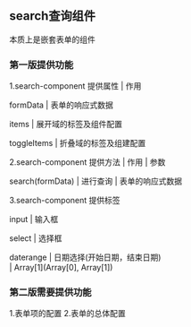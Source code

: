 ## search查询组件

本质上是嵌套表单的组件

### 第一版提供功能

1.search-component 提供属性 | 作用

formData    |   表单的响应式数据

items       |  展开域的标签及组件配置

toggleItems |  折叠域的标签及组建配置

2.search-component 提供方法 | 作用 | 参数

search(formData) |  进行查询  | 表单的响应式数据

3.search-component 提供标签

input         | 输入框

select        | 选择框

daterange     | 日期选择(开始日期，结束日期)  
              | Array[1](Array[0], Array[1])

### 第二版需要提供功能

1.表单项的配置
2.表单的总体配置
